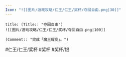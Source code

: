 ```yaml
---
Icon: "![[图片/游戏攻略/仁王/仁王/奖杯/夺回自由.png|30]]"
---
```

```ad-common-silver-trophy
title: (Title:: "夺回自由")
![[图片/游戏攻略/仁王/仁王/奖杯/夺回自由.png|100]]

(Comment:: "完成「魔王耀变」。")
```

#仁王/仁王/奖杯 #奖杯 #奖杯/银
